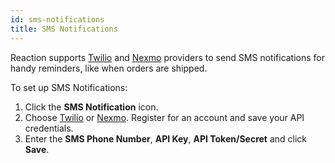 ```yaml
---
id: sms-notifications
title: SMS Notifications
---
```

    
Reaction supports [Twilio](https://www.twilio.com/) and [Nexmo](https://www.nexmo.com/) providers to send SMS notifications for handy reminders, like when orders are shipped.

To set up SMS Notifications:

1. Click the <i class="rui font-icon fa fa-mobile"></i>  **SMS Notification** icon.
2. Choose [Twilio](https://www.twilio.com/) or [Nexmo](https://www.nexmo.com/). Register for an account and save your API credentials.
3. Enter the **SMS Phone Number**, **API Key**, **API Token/Secret** and click **Save**.
